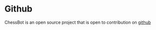# Github

ChessBot is an open source project that is open to contribution on [github](https://github.com/cjsaylor/chessbot)